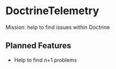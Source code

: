 DoctrineTelemetry
=================

Mission: help to find issues within Doctrine

Planned Features
----------------

 - Help to find n+1 problems
